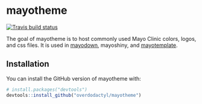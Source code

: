 
<!-- README.md is generated from README.Rmd. Please edit that file -->

# mayotheme

<!-- badges: start -->

[![Travis build
status](https://travis-ci.org/overdodactyl/mayotheme.svg?branch=master)](https://travis-ci.org/overdodactyl/mayotheme)
<!-- badges: end -->

The goal of mayotheme is to host commonly used Mayo Clinic colors,
logos, and css files. It is used in
[mayodown](https://overdodactyl.github.io/mayodown), mayoshiny, and
[mayotemplate](https://overdodactyl.github.io/mayotemplate/).

## Installation

You can install the GitHub version of mayotheme with:

``` r
# install.packages("devtools")
devtools::install_github("overdodactyl/mayotheme")
```
